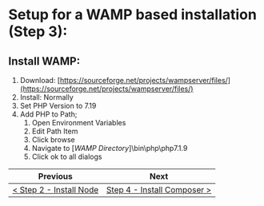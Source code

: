 # Setup for a WAMP based installation (Step 3):

## Install WAMP:

  1. Download: [https://sourceforge.net/projects/wampserver/files/](https://sourceforge.net/projects/wampserver/files/)
  2. Install: Normally
  3. Set PHP Version to 7.19
  4. Add PHP to Path;
        1. Open Environment Variables
        2. Edit Path Item
        3. Click browse
        4. Navigate to [_WAMP Directory_]\bin\php\php7.1.9
        5. Click ok to all dialogs

| Previous | Next |
| -------- | ---- |
| [< Step 2 - Install Node ](wamp-2.md) | [ Step 4 - Install Composer >](wamp-4.md) |
